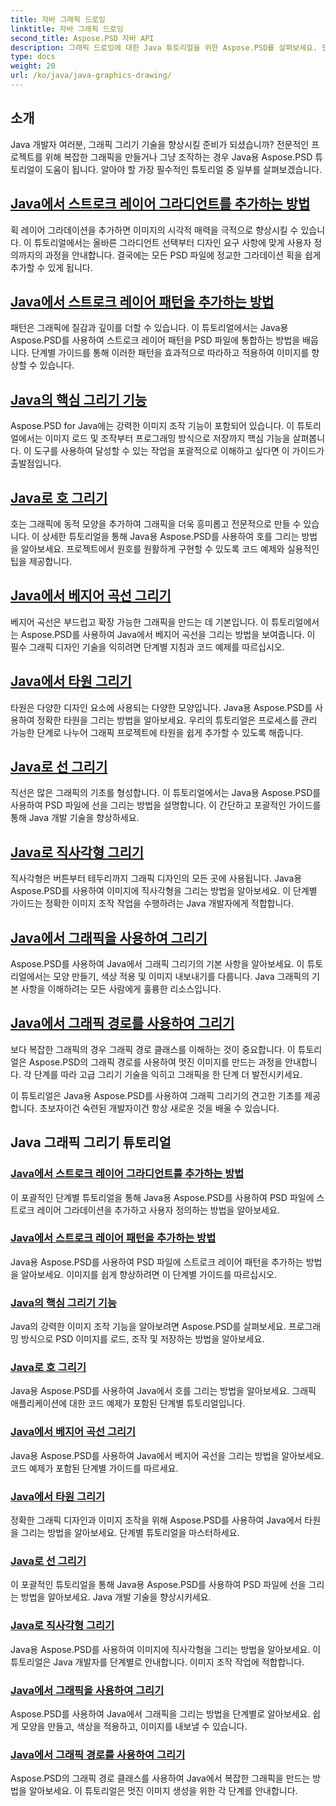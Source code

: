 ```yaml
---
title: 자바 그래픽 드로잉
linktitle: 자바 그래픽 드로잉
second_title: Aspose.PSD 자바 API
description: 그래픽 드로잉에 대한 Java 튜토리얼을 위한 Aspose.PSD를 살펴보세요. 단계별 가이드를 통해 획을 추가하고, 모양을 그리고, PSD 파일을 조작하는 방법을 알아보세요.
type: docs
weight: 20
url: /ko/java/java-graphics-drawing/
---
```


## 소개

Java 개발자 여러분, 그래픽 그리기 기술을 향상시킬 준비가 되셨습니까? 전문적인 프로젝트를 위해 복잡한 그래픽을 만들거나 그냥 조작하는 경우 Java용 Aspose.PSD 튜토리얼이 도움이 됩니다. 알아야 할 가장 필수적인 튜토리얼 중 일부를 살펴보겠습니다.

## [Java에서 스트로크 레이어 그라디언트를 추가하는 방법](./add-stroke-layer-gradient/)

획 레이어 그라데이션을 추가하면 이미지의 시각적 매력을 극적으로 향상시킬 수 있습니다. 이 튜토리얼에서는 올바른 그라디언트 선택부터 디자인 요구 사항에 맞게 사용자 정의까지의 과정을 안내합니다. 결국에는 모든 PSD 파일에 정교한 그라데이션 획을 쉽게 추가할 수 있게 됩니다.

## [Java에서 스트로크 레이어 패턴을 추가하는 방법](./add-stroke-layer-pattern/)

패턴은 그래픽에 질감과 깊이를 더할 수 있습니다. 이 튜토리얼에서는 Java용 Aspose.PSD를 사용하여 스트로크 레이어 패턴을 PSD 파일에 통합하는 방법을 배웁니다. 단계별 가이드를 통해 이러한 패턴을 효과적으로 따라하고 적용하여 이미지를 향상할 수 있습니다.

## [Java의 핵심 그리기 기능](./core-drawing-features/)

Aspose.PSD for Java에는 강력한 이미지 조작 기능이 포함되어 있습니다. 이 튜토리얼에서는 이미지 로드 및 조작부터 프로그래밍 방식으로 저장까지 핵심 기능을 살펴봅니다. 이 도구를 사용하여 달성할 수 있는 작업을 포괄적으로 이해하고 싶다면 이 가이드가 출발점입니다.

## [Java로 호 그리기](./drawing-arcs/)

호는 그래픽에 동적 모양을 추가하여 그래픽을 더욱 흥미롭고 전문적으로 만들 수 있습니다. 이 상세한 튜토리얼을 통해 Java용 Aspose.PSD를 사용하여 호를 그리는 방법을 알아보세요. 프로젝트에서 원호를 원활하게 구현할 수 있도록 코드 예제와 실용적인 팁을 제공합니다.

## [Java에서 베지어 곡선 그리기](./drawing-bezier-curves/)

베지어 곡선은 부드럽고 확장 가능한 그래픽을 만드는 데 기본입니다. 이 튜토리얼에서는 Aspose.PSD를 사용하여 Java에서 베지어 곡선을 그리는 방법을 보여줍니다. 이 필수 그래픽 디자인 기술을 익히려면 단계별 지침과 코드 예제를 따르십시오.

## [Java에서 타원 그리기](./drawing-ellipses/)

타원은 다양한 디자인 요소에 사용되는 다양한 모양입니다. Java용 Aspose.PSD를 사용하여 정확한 타원을 그리는 방법을 알아보세요. 우리의 튜토리얼은 프로세스를 관리 가능한 단계로 나누어 그래픽 프로젝트에 타원을 쉽게 추가할 수 있도록 해줍니다.

## [Java로 선 그리기](./drawing-lines/)

직선은 많은 그래픽의 기초를 형성합니다. 이 튜토리얼에서는 Java용 Aspose.PSD를 사용하여 PSD 파일에 선을 그리는 방법을 설명합니다. 이 간단하고 포괄적인 가이드를 통해 Java 개발 기술을 향상하세요.

## [Java로 직사각형 그리기](./drawing-rectangles/)

직사각형은 버튼부터 테두리까지 그래픽 디자인의 모든 곳에 사용됩니다. Java용 Aspose.PSD를 사용하여 이미지에 직사각형을 그리는 방법을 알아보세요. 이 단계별 가이드는 정확한 이미지 조작 작업을 수행하려는 Java 개발자에게 적합합니다.

## [Java에서 그래픽을 사용하여 그리기](./drawing-using-graphics/)

Aspose.PSD를 사용하여 Java에서 그래픽 그리기의 기본 사항을 알아보세요. 이 튜토리얼에서는 모양 만들기, 색상 적용 및 이미지 내보내기를 다룹니다. Java 그래픽의 기본 사항을 이해하려는 모든 사람에게 훌륭한 리소스입니다.

## [Java에서 그래픽 경로를 사용하여 그리기](./drawing-using-graphics-path/)

보다 복잡한 그래픽의 경우 그래픽 경로 클래스를 이해하는 것이 중요합니다. 이 튜토리얼은 Aspose.PSD의 그래픽 경로를 사용하여 멋진 이미지를 만드는 과정을 안내합니다. 각 단계를 따라 고급 그리기 기술을 익히고 그래픽을 한 단계 더 발전시키세요.

이 튜토리얼은 Java용 Aspose.PSD를 사용하여 그래픽 그리기의 견고한 기초를 제공합니다. 초보자이건 숙련된 개발자이건 항상 새로운 것을 배울 수 있습니다.

## Java 그래픽 그리기 튜토리얼
### [Java에서 스트로크 레이어 그라디언트를 추가하는 방법](./add-stroke-layer-gradient/)
이 포괄적인 단계별 튜토리얼을 통해 Java용 Aspose.PSD를 사용하여 PSD 파일에 스트로크 레이어 그라데이션을 추가하고 사용자 정의하는 방법을 알아보세요.
### [Java에서 스트로크 레이어 패턴을 추가하는 방법](./add-stroke-layer-pattern/)
Java용 Aspose.PSD를 사용하여 PSD 파일에 스트로크 레이어 패턴을 추가하는 방법을 알아보세요. 이미지를 쉽게 향상하려면 이 단계별 가이드를 따르십시오.
### [Java의 핵심 그리기 기능](./core-drawing-features/)
Java의 강력한 이미지 조작 기능을 알아보려면 Aspose.PSD를 살펴보세요. 프로그래밍 방식으로 PSD 이미지를 로드, 조작 및 저장하는 방법을 알아보세요.
### [Java로 호 그리기](./drawing-arcs/)
Java용 Aspose.PSD를 사용하여 Java에서 호를 그리는 방법을 알아보세요. 그래픽 애플리케이션에 대한 코드 예제가 포함된 단계별 튜토리얼입니다.
### [Java에서 베지어 곡선 그리기](./drawing-bezier-curves/)
Java용 Aspose.PSD를 사용하여 Java에서 베지어 곡선을 그리는 방법을 알아보세요. 코드 예제가 포함된 단계별 가이드를 따르세요.
### [Java에서 타원 그리기](./drawing-ellipses/)
정확한 그래픽 디자인과 이미지 조작을 위해 Aspose.PSD를 사용하여 Java에서 타원을 그리는 방법을 알아보세요. 단계별 튜토리얼을 마스터하세요.
### [Java로 선 그리기](./drawing-lines/)
이 포괄적인 튜토리얼을 통해 Java용 Aspose.PSD를 사용하여 PSD 파일에 선을 그리는 방법을 알아보세요. Java 개발 기술을 향상시키세요.
### [Java로 직사각형 그리기](./drawing-rectangles/)
Java용 Aspose.PSD를 사용하여 이미지에 직사각형을 그리는 방법을 알아보세요. 이 튜토리얼은 Java 개발자를 단계별로 안내합니다. 이미지 조작 작업에 적합합니다.
### [Java에서 그래픽을 사용하여 그리기](./drawing-using-graphics/)
Aspose.PSD를 사용하여 Java에서 그래픽을 그리는 방법을 단계별로 알아보세요. 쉽게 모양을 만들고, 색상을 적용하고, 이미지를 내보낼 수 있습니다.
### [Java에서 그래픽 경로를 사용하여 그리기](./drawing-using-graphics-path/)
Aspose.PSD의 그래픽 경로 클래스를 사용하여 Java에서 복잡한 그래픽을 만드는 방법을 알아보세요. 이 튜토리얼은 멋진 이미지 생성을 위한 각 단계를 안내합니다.